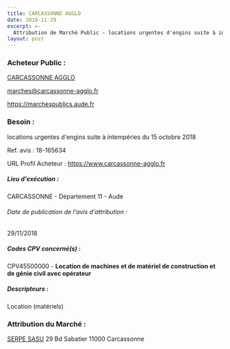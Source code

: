 ```yaml
---
title: CARCASSONNE AGGLO
date: 2018-11-29
excerpt: >-
  Attribution de Marché Public - locations urgentes d'engins suite à intempéries du 15 octobre 2018
layout: post
---
```


### Acheteur Public : 
<a href="/acheteur-133/siren-200035715"> CARCASSONNE AGGLO</a><br/>



marches@carcassonne-agglo.fr


https://marchespublics.aude.fr
### Besoin :

locations urgentes d'engins suite à intempéries du 15 octobre 2018

Ref. avis : 18-165634

URL Profil Acheteur : https://www.carcassonne-agglo.fr

##### Lieu d'exécution :

CARCASSONNE - Département 11 - Aude

###### Date de publication de l'avis d'attribution : 
29/11/2018

##### Codes CPV concerné(s) :
CPV45500000 - **Location de machines et de matériel de construction et de génie civil avec opérateur** <br/>

##### Descripteurs :
Location (matériels) <br/>

### Attribution du Marché :
<a href="/entreprise-549/siren-345154694"> SERPE SASU</a>    29 Bd Sabatier 11000 Carcassonne <br/>
